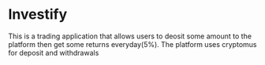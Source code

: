 # Investify
This is a trading application that allows users to deosit some amount to the platform then get some returns everyday(5%). The platform uses cryptomus for deposit and withdrawals 
